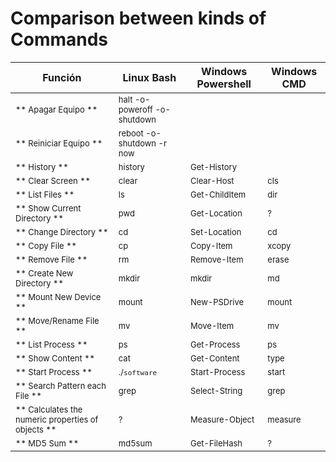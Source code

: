 # Comparison between kinds of Commands

| Función | Linux Bash | Windows Powershell | Windows CMD |
| ------- | ---------- | ------------------ | ----------- |
| <font size="2">** Apagar Equipo **</font> | <font size="2">halt -o- poweroff -o- shutdown</font> |  |  |
| <font size="2">** Reiniciar Equipo **</font> | <font size="2">reboot -o- shutdown -r now</font> |  |  |
| <font size="2">** History **</font> | <font size="2">history</font> | <font size="2">Get-History</font> | <font size="2"></font> |
| <font size="2">** Clear Screen **</font> | <font size="2">clear</font> | <font size="2">Clear-Host</font> | <font size="2">cls</font> |
| <font size="2">** List Files **</font> | <font size="2">ls</font> | <font size="2">Get-ChildItem</font> | <font size="2">dir</font> |
| <font size="2">** Show Current Directory **</font> | <font size="2">pwd</font> | <font size="2">Get-Location</font> | <font size="2">?</font> |
| <font size="2">** Change Directory **</font> | <font size="2">cd</font> | <font size="2">Set-Location</font> | <font size="2">cd</font> |
| <font size="2">** Copy File **</font> | <font size="2">cp</font> | <font size="2">Copy-Item</font> | <font size="2">xcopy</font> |
| <font size="2">** Remove File **</font> | <font size="2">rm</font> | <font size="2">Remove-Item</font> | <font size="2">erase</font> |
| <font size="2">** Create New Directory **</font> | <font size="2">mkdir</font> | <font size="2">mkdir</font> | <font size="2">md</font> |
| <font size="2">** Mount New Device **</font> | <font size="2">mount</font> | <font size="2">New-PSDrive</font> | <font size="2">mount</font> |
| <font size="2">** Move/Rename File **</font> | <font size="2">mv</font> | <font size="2">Move-Item</font> | <font size="2">mv</font> |
| <font size="2">** List Process **</font> | <font size="2">ps</font> | <font size="2">Get-Process</font> | <font size="2">ps</font> |
| <font size="2">** Show Content **</font> | <font size="2">cat</font> | <font size="2">Get-Content</font> | <font size="2">type</font> |
| <font size="2">** Start Process **</font> | <font size="2">./`software`</font> | <font size="2">Start-Process</font> | <font size="2">start</font> |
| <font size="2">** Search Pattern each File **</font> | <font size="2">grep</font> | <font size="2">Select-String</font> | <font size="2">grep</font> |
| <font size="2">** Calculates the numeric properties of objects **</font> | <font size="2">?</font> | <font size="2">Measure-Object</font> | <font size="2">measure</font> |
| <font size="2">** MD5 Sum **</font> | <font size="2">md5sum</font> | <font size="2">Get-FileHash</font> | <font size="2">?</font> |

 